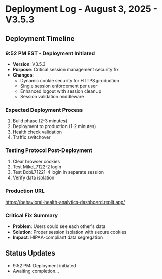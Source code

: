 # Deployment Log - August 3, 2025 - V3.5.3

## Deployment Timeline

### 9:52 PM EST - Deployment Initiated
- **Version**: V3.5.3
- **Purpose**: Critical session management security fix
- **Changes**: 
  - Dynamic cookie security for HTTPS production
  - Single session enforcement per user
  - Enhanced logout with session cleanup
  - Session validation middleware

### Expected Deployment Process
1. Build phase (2-3 minutes)
2. Deployment to production (1-2 minutes)
3. Health check validation
4. Traffic switchover

### Testing Protocol Post-Deployment
1. Clear browser cookies
2. Test MikeL7122-2 login
3. Test BobL71221-4 login in separate session
4. Verify data isolation

### Production URL
https://behavioral-health-analytics-dashboard.replit.app/

### Critical Fix Summary
- **Problem**: Users could see each other's data
- **Solution**: Proper session isolation with secure cookies
- **Impact**: HIPAA-compliant data segregation

## Status Updates
- 9:52 PM: Deployment initiated
- Awaiting completion...